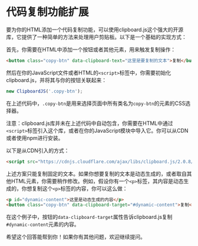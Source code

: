 # 代码复制功能扩展

要为你的HTML添加一个代码复制功能，可以使用clipboard.js这个强大的开源库，它提供了一种简单的方法来处理用户剪贴板。以下是一个基础的实现方式：

首先，你需要在HTML中添加一个按钮或者其他元素，用来触发复制操作：

```html
<button class="copy-btn" data-clipboard-text="这里是要复制的文本">复制</button>
```

然后在你的JavaScript文件或者HTML的`<script>`标签中，你需要初始化clipboard.js，并将其与你的按钮关联起来：

```javascript
new ClipboardJS('.copy-btn');
```

在上述代码中，`.copy-btn`是用来选择页面中所有类名为`copy-btn`的元素的CSS选择器。

注意：clipboard.js库并未在上述代码中自动包含，你需要在HTML中通过`<script>`标签引入这个库，或者在你的JavaScript模块中导入它。你可以从CDN或者使用npm进行安装。

以下是从CDN引入的方式：

```html
<script src="https://cdnjs.cloudflare.com/ajax/libs/clipboard.js/2.0.8/clipboard.min.js"></script>
```

上述方案只能复制固定的文本。如果你想要复制的文本是动态生成的，或者取自其他HTML元素，你需要稍作修改。例如，假设你有一个`<p>`标签，其内容是动态生成的，你想复制这个`<p>`标签的内容，你可以这么做：

```html
<p id="dynamic-content">这里是动态生成的内容</p>
<button class="copy-btn" data-clipboard-target="#dynamic-content">复制</button>
```

在这个例子中，按钮的`data-clipboard-target`属性告诉clipboard.js复制`#dynamic-content`元素的内容。

希望这个回答能帮到你！如果你有其他问题，欢迎继续提问。